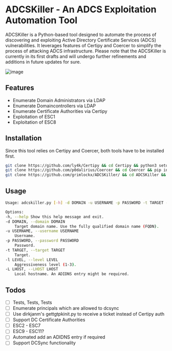 # ADCSKiller - An ADCS Exploitation Automation Tool

ADCSKiller is a Python-based tool designed to automate the process of discovering and exploiting Active Directory Certificate Services (ADCS) vulnerabilities. It leverages features of Certipy and Coercer to simplify the process of attacking ADCS infrastructure. Please note that the ADCSKiller is currently in its first drafts and will undergo further refinements and additions in future updates for sure.

![image](https://github.com/grimlockx/ADCSKiller/assets/95048484/930b5935-778c-4bc5-8bf5-01743fc39a63)

## Features
- Enumerate Domain Administrators via LDAP
- Enumerate Domaincontrollers via LDAP
- Enumerate Certificate Authorities via Certipy
- Exploitation of ESC1
- Exploitation of ESC8

## Installation

Since this tool relies on Certipy and Coercer, both tools have to be installed first.

```bash
git clone https://github.com/ly4k/Certipy && cd Certipy && python3 setup.py install
git clone https://github.com/p0dalirius/Coercer && cd Coercer && pip install -r requirements.txt && python3 setup.py install
git clone https://github.com/grimlockx/ADCSKiller/ && cd ADCSKiller && pip install -r requirements.txt
```

## Usage

```bash
Usage: adcskiller.py [-h] -d DOMAIN -u USERNAME -p PASSWORD -t TARGET -l LEVEL -L LHOST

Options:
-h, --help Show this help message and exit.
-d DOMAIN, --domain DOMAIN
    Target domain name. Use the fully qualified domain name (FQDN).
-u USERNAME, --username USERNAME
    Username.
-p PASSWORD, --password PASSWORD
    Password.
-t TARGET, --target TARGET
    Target.
-l LEVEL, --level LEVEL
    Aggressiveness level (1-3).
-L LHOST, --LHOST LHOST
    Local hostname. An ADIDNS entry might be required.
```

## Todos

- [ ] Tests, Tests, Tests
- [ ] Enumerate principals which are allowed to dcsync
- [ ] Use dirkjanm's gettgtpkinit.py to receive a ticket instead of Certipy auth
- [ ] Support DC Certificate Authorities
- [ ] ESC2 - ESC7
- [ ] ESC9 - ESC11?
- [ ] Automated add an ADIDNS entry if required
- [ ] Support DCSync functionality
